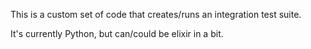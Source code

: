 This is a custom set of code that creates/runs an integration test suite. 

It's currently Python, but can/could be elixir in a bit.